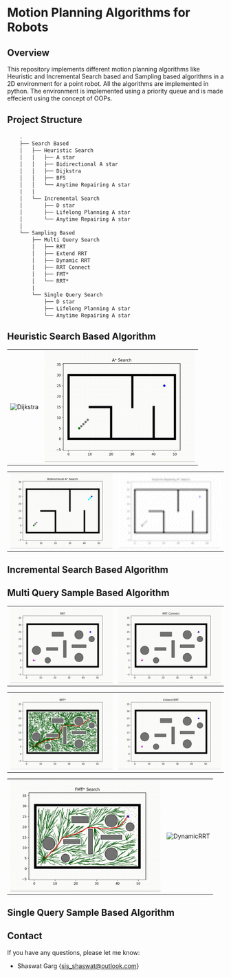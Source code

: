 # Motion Planning Algorithms for Robots

## Overview
This repository implements different motion planning algorithms like Heuristic and Incremental Search based and Sampling based algorithms in a 2D environment for a point robot. All the algorithms are implemented in python. The environment is implemented using a priority queue and is made effecient using the concept of OOPs.

## Project Structure

```
    .
    ├── Search Based            
    │   ├── Heuristic Search                
    │   │   ├── A star       
    │   │   ├── Bidirectional A star       
    │   │   ├── Dijkstra       
    │   │   ├── BFS      
    │   │   └── Anytime Repairing A star      
    |   |
    │   └── Incremental Search                
    │       ├── D star       
    │       ├── Lifelong Planning A star       
    │       └── Anytime Repairing A star 
    │ 
    └── Sampling Based
        ├── Multi Query Search                
        │   ├── RRT       
        │   ├── Extend RRT       
        │   ├── Dynamic RRT       
        │   ├── RRT Connect    
        │   ├── FMT* 
        │   └── RRT*      
        |
        └── Single Query Search                
            ├── D star       
            ├── Lifelong Planning A star       
            └── Anytime Repairing A star

```

## Heuristic Search Based Algorithm

<div align=left>
<table>
  <tr>
    <td><img src="./Results/Dijkstra.gif" alt="Dijkstra" width="350"/></a></td>
    <td><img src="./Results/Astar.gif" alt="Astar" width="350"/></a></td>
  </tr>
</table>

<table>
  <tr>
    <td><img src="./Results/BiAstar.gif" alt="biastar" width="350"/></a></td>
    <td><img src="./Results/ARA.gif" alt="AnytimeAstar" width="350"/></a></td>
  </tr>
</table>
</div>

## Incremental Search Based Algorithm

## Multi Query Sample Based Algorithm

<div align=left>
<table>
  <tr>
    <td><img src="./Results/RRT.gif" alt="RRT" width="350"/></a></td>
    <td><img src="./Results/RRTConnect.gif" alt="RRTConnect" width="350"/></a></td>
  </tr>
</table>

<table>
  <tr>
    <td><img src="./Results/RRTStar.gif" alt="RRTStar" width="350"/></a></td>
    <td><img src="./Results/RRTExtend.gif" alt="RRTExtend" width="350"/></a></td>
  </tr>
</table>

<table>
  <tr>
    <td><img src="./Results/FMTStar.gif" alt="FMTStar" width="350"/></a></td>
    <td><img src="./Results/DynamicRRT.gif" alt="DynamicRRT" width="350"/></a></td>
  </tr>
</table>
</div>

## Single Query Sample Based Algorithm

## Contact

If you have any questions, please let me know:

- Shaswat Garg {[sis_shaswat@outlook.com]()}

